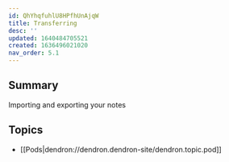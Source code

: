 ```yaml
---
id: QhYhqfuhlU8HPfhUnAjqW
title: Transferring
desc: ''
updated: 1640484705521
created: 1636496021020
nav_order: 5.1
---
```


## Summary

Importing and exporting your notes

## Topics
- [[Pods|dendron://dendron.dendron-site/dendron.topic.pod]]